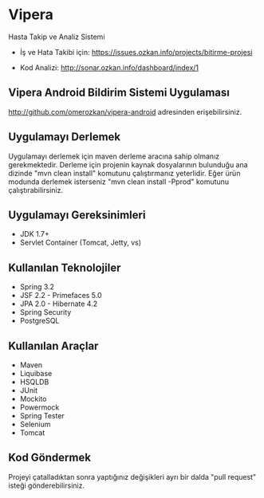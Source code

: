 Vipera
======

Hasta Takip ve Analiz Sistemi

- İş ve Hata Takibi için: https://issues.ozkan.info/projects/bitirme-projesi

- Kod Analizi: http://sonar.ozkan.info/dashboard/index/1

Vipera Android Bildirim Sistemi Uygulaması
-------------------------------------------

http://github.com/omerozkan/vipera-android adresinden erişebilirsiniz.


Uygulamayı Derlemek
--------------------

Uygulamayı derlemek için maven derleme aracına sahip olmanız gerekmektedir. Derleme için projenin kaynak dosyalarının
bulunduğu ana dizinde "mvn clean install" komutunu çalıştırmanız yeterlidir. Eğer ürün modunda derlemek isterseniz "mvn clean install -Pprod" komutunu çalıştırabilirsiniz.

Uygulamayı Gereksinimleri
---------------------------

- JDK 1.7+
- Servlet Container (Tomcat, Jetty, vs)


Kullanılan Teknolojiler
-----------------------------

- Spring 3.2
- JSF 2.2 - Primefaces 5.0
- JPA 2.0 - Hibernate 4.2
- Spring Security
- PostgreSQL

Kullanılan Araçlar
-------------------------

- Maven
- Liquibase
- HSQLDB
- JUnit
- Mockito
- Powermock
- Spring Tester
- Selenium
- Tomcat

Kod Göndermek
----------------------

Projeyi çatalladıktan sonra yaptığınız değişikleri ayrı bir dalda "pull request" isteği gönderebilirsiniz.


